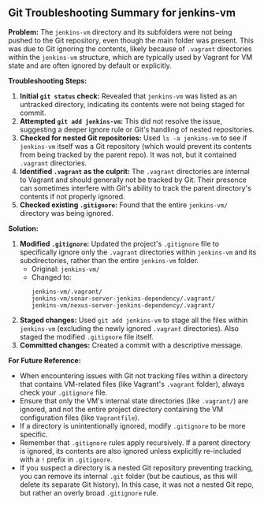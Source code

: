 ## Git Troubleshooting Summary for jenkins-vm

**Problem:** The `jenkins-vm` directory and its subfolders were not being pushed to the Git repository, even though the main folder was present. This was due to Git ignoring the contents, likely because of `.vagrant` directories within the `jenkins-vm` structure, which are typically used by Vagrant for VM state and are often ignored by default or explicitly.

**Troubleshooting Steps:**
1.  **Initial `git status` check:** Revealed that `jenkins-vm` was listed as an untracked directory, indicating its contents were not being staged for commit.
2.  **Attempted `git add jenkins-vm`:** This did not resolve the issue, suggesting a deeper ignore rule or Git's handling of nested repositories.
3.  **Checked for nested Git repositories:** Used `ls -a jenkins-vm` to see if `jenkins-vm` itself was a Git repository (which would prevent its contents from being tracked by the parent repo). It was not, but it contained `.vagrant` directories.
4.  **Identified `.vagrant` as the culprit:** The `.vagrant` directories are internal to Vagrant and should generally not be tracked by Git. Their presence can sometimes interfere with Git's ability to track the parent directory's contents if not properly ignored.
5.  **Checked existing `.gitignore`:** Found that the entire `jenkins-vm/` directory was being ignored.

**Solution:**
1.  **Modified `.gitignore`:** Updated the project's `.gitignore` file to specifically ignore only the `.vagrant` directories within `jenkins-vm` and its subdirectories, rather than the entire `jenkins-vm` folder.
    *   Original: `jenkins-vm/`
    *   Changed to:
        ```
        jenkins-vm/.vagrant/
        jenkins-vm/sonar-server-jenkins-dependency/.vagrant/
        jenkins-vm/nexus-server-jenkins-dependency/.vagrant/
        ```
2.  **Staged changes:** Used `git add jenkins-vm` to stage all the files within `jenkins-vm` (excluding the newly ignored `.vagrant` directories). Also staged the modified `.gitignore` file itself.
3.  **Committed changes:** Created a commit with a descriptive message.

**For Future Reference:**
*   When encountering issues with Git not tracking files within a directory that contains VM-related files (like Vagrant's `.vagrant` folder), always check your `.gitignore` file.
*   Ensure that only the VM's internal state directories (like `.vagrant/`) are ignored, and not the entire project directory containing the VM configuration files (like `Vagrantfile`).
*   If a directory is unintentionally ignored, modify `.gitignore` to be more specific.
*   Remember that `.gitignore` rules apply recursively. If a parent directory is ignored, its contents are also ignored unless explicitly re-included with a `!` prefix in `.gitignore`.
*   If you suspect a directory is a nested Git repository preventing tracking, you can remove its internal `.git` folder (but be cautious, as this will delete its separate Git history). In this case, it was not a nested Git repo, but rather an overly broad `.gitignore` rule.